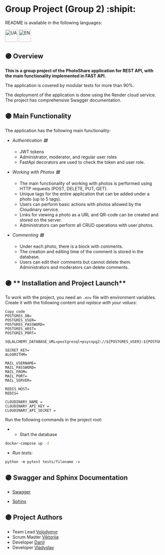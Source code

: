 # Group Project (Group 2) :shipit:


README is available in the following languages:

<a href="https://github.com/Volodymyr-Hokh/project-group-2/blob/dev/README.md">
<img src="https://em-content.zobj.net/thumbs/120/apple/354/flag-ukraine_1f1fa-1f1e6.png" alt="UA" width="40" height="40"></a>
<a href="https://github.com/Volodymyr-Hokh/project-group-2/blob/dev/README.eng.md">
<img src="https://em-content.zobj.net/thumbs/120/apple/354/flag-united-states_1f1fa-1f1f8.png" alt="EN" width="40" height="40"></a>

## :purple_circle: **Overview**

**This is a group project of the PhotoShare application for REST API, with the main functionality implemented in FAST API.**

The application is covered by modular tests for more than 90%.

The deployment of the application is done using the Render cloud service.
The project has comprehensive Swagger documentation.

## :purple_circle: **Main Functionality**

The application has the following main functionality:

* *Authentication :blue_square:*
    * JWT tokens
    * Administrator, moderator, and regular user roles
    * FastApi decorators are used to check the token and user role.

* *Working with Photos :blue_square:*

    * The main functionality of working with photos is performed using HTTP requests (POST, DELETE, PUT, GET).
    * Unique tags for the entire application that can be added under a photo (up to 5 tags).
    * Users can perform basic actions with photos allowed by the Cloudinary service.
    * Links for viewing a photo as a URL and QR-code can be created and stored on the server.
    * Administrators can perform all CRUD operations with user photos.

* *Commenting :blue_square:*

    * Under each photo, there is a block with comments.
    * The creation and editing time of the comment is stored in the database.
    * Users can edit their comments but cannot delete them. Administrators and moderators can delete comments.


## :purple_circle: ** Installation and Project Launch** 

To work with the project, you need an `.env` file with environment variables.
Create it with the following content and *replace with your values*:

```dotenv
Copy code
POSTGRES_DB=
POSTGRES_USER=
POSTGRES_PASSWORD=
POSTGRES_HOST=
POSTGRES_PORT=

SQLALCHEMY_DATABASE_URL=postgresql+psycopg2://${POSTGRES_USER}:${POSTGRES_PASSWORD}@${POSTRGES_HOST}:${POSTGRES_PORT}/${POSTGRES_DB}

SECRET_KEY=
ALGORITHM=

MAIL_USERNAME=
MAIL_PASSWORD=
MAIL_FROM=
MAIL_PORT=
MAIL_SERVER=

REDIS_HOST=
REDIS=

CLOUDINARY_NAME = 
CLOUDINARY_API_KEY = 
CLOUDINARY_API_SECRET = 
```

Run the following commands in the project root:

* * Start the database
```bash
docker-compose up -d
```

* *Run tests:*  

```
python -m pytest tests/filename -v
```

## :purple_circle: Swagger and Sphinx Documentation

* [Swagger](https://photo-app-of9h.onrender.com/swagger)

* [Sphinx](https://photo-app-of9h.onrender.com/docs)

## :purple_circle: Project Authors

* Team Lead [Volodymyr](https://github.com/Volodymyr-Hokh)
* Scrum Master [Viktoriia](https://github.com/Nilinz)
* Developer [Danil](https://github.com/Pelmenoff)
* Developer [Vladyslav](https://github.com/Vlad96Kir)